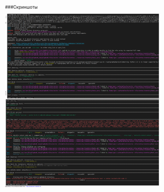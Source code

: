 
###Скриншоты

![1](https://github.com/skYth1an/Ansible_1lesson/blob/main/images/1.PNG "1")
![2](https://github.com/skYth1an/Ansible_1lesson/blob/main/images/2.PNG "2")
